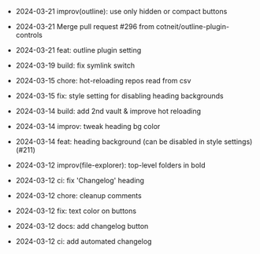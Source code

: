- 2024-03-21 improv(outline): use only hidden or compact buttons
- 2024-03-21 Merge pull request #296 from cotneit/outline-plugin-controls
- 2024-03-21 feat: outline plugin setting
- 2024-03-19 build: fix symlink switch

- 2024-03-15 chore: hot-reloading repos read from csv

- 2024-03-15 fix: style setting for disabling heading backgrounds
- 2024-03-14 build: add 2nd vault & improve hot reloading
- 2024-03-14 improv: tweak heading bg color
- 2024-03-14 feat: heading background (can be disabled in style settings) (#211)

- 2024-03-12 improv(file-explorer): top-level folders in bold
- 2024-03-12 ci: fix 'Changelog' heading
- 2024-03-12 chore: cleanup comments
- 2024-03-12 fix: text color on buttons
- 2024-03-12 docs: add changelog button
- 2024-03-12 ci: add automated changelog
